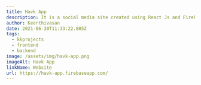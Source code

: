 ```yaml
---
title: Havk App
description: It is a social media site created using React Js and Firebase
author: Keerthivasan
date: 2021-06-30T11:33:22.805Z
tags:
  - kkprojects
  - frontend
  - backend
image: /assets/img/havk-app.png
imageAlt: Havk App
linkName: Website
url: https://havk-app.firebaseapp.com/
---
```

